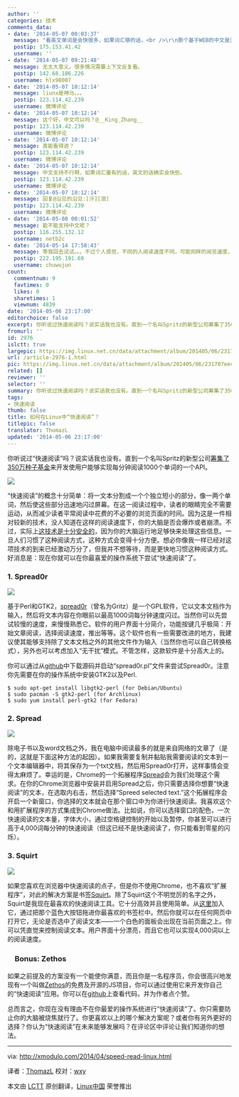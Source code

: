 ```yaml
---
author: ''
categories: 技术
comments_data:
- date: '2014-05-07 00:03:37'
  message: "看英文单词是会快很多，如果词汇够的话，<br />\r\n那个基于WEB的中文是没办法，它按空格断的，中文就一整句一闪而过"
  postip: 175.153.41.42
  username: ''
- date: '2014-05-07 09:21:48'
  message: 无太大意义。很多情况需要上下文反复看。
  postip: 142.68.186.226
  username: hlx98007
- date: '2014-05-07 10:12:14'
  message: liunx是神马。。。
  postip: 123.114.42.239
  username: 微博评论
- date: '2014-05-07 10:12:14'
  message: 这个好，中文可以吗？@__King_Zhang__
  postip: 123.114.42.239
  username: 微博评论
- date: '2014-05-07 10:12:14'
  message: 真能看得进？
  postip: 123.114.42.239
  username: 微博评论
- date: '2014-05-07 10:12:14'
  message: 中文支持不行啊，如果词汇量有的话，英文的话确实会快些。
  postip: 123.114.42.239
  username: 微博评论
- date: '2014-05-07 10:12:14'
  message: 回复@沿见的沿见:[汗][泪]
  postip: 123.114.42.239
  username: 微博评论
- date: '2014-05-08 00:01:52'
  message: 能不能支持中文呢？
  postip: 116.255.132.12
  username: netb2c
- date: '2014-05-14 17:58:43'
  message: 等我回去试试。。。不过个人感觉，不同的人阅读速度不同，可能同样的阅览速度，有些人能很快地理解，有些人则会跟不上去。。。。不过这个试验了才知道
  postip: 222.195.191.69
  username: chuwujun
count:
  commentnum: 9
  favtimes: 0
  likes: 0
  sharetimes: 1
  viewnum: 4839
date: '2014-05-06 23:17:00'
editorchoice: false
excerpt: 你听说过快速阅读吗？说实话我也没有。直到一个名叫Spritz的新型公司筹集了350万种子基金来开发使用户能够实现每分钟阅读1000个单词的一个API。  快速阅读的概念十分简单：将一文本分割成一个个独立短小的部分，像一两个单词，然后使这些部分迅速地闪过屏幕。在这一阅读过程中，读者的眼睛完全不需要运动，从而减少读者平常阅读中花费的不必要的浏览页面的时间。因为这是一件相对较新的技术，没人知道在这样的阅读速度下，你的大脑是否会爆炸或者崩溃。不过，实际上这技术是十分安全的，因为你的大脑运行地足够快来处理这些信息。一旦人们
fromurl: ''
id: 2976
islctt: true
largepic: https://img.linux.net.cn/data/attachment/album/201405/06/231707eeck6nm1eccz2nzk.png
url: /article-2976-1.html
pic: https://img.linux.net.cn/data/attachment/album/201405/06/231707eeck6nm1eccz2nzk.png.thumb.jpg
related: []
reviewer: ''
selector: ''
summary: 你听说过快速阅读吗？说实话我也没有。直到一个名叫Spritz的新型公司筹集了350万种子基金来开发使用户能够实现每分钟阅读1000个单词的一个API。  快速阅读的概念十分简单：将一文本分割成一个个独立短小的部分，像一两个单词，然后使这些部分迅速地闪过屏幕。在这一阅读过程中，读者的眼睛完全不需要运动，从而减少读者平常阅读中花费的不必要的浏览页面的时间。因为这是一件相对较新的技术，没人知道在这样的阅读速度下，你的大脑是否会爆炸或者崩溃。不过，实际上这技术是十分安全的，因为你的大脑运行地足够快来处理这些信息。一旦人们
tags:
- 快速阅读
thumb: false
title: 如何在Linux中“快速阅读”？
titlepic: false
translator: ThomazL
updated: '2014-05-06 23:17:00'
---
```


你听说过“快速阅读”吗？说实话我也没有。直到一个名叫Spritz的新型公司[筹集了350万种子基金](http://techcrunch.com/2014/03/10/spritz-seed/)来开发使用户能够实现每分钟阅读1000个单词的一个API。


![](/data/attachment/album/201405/06/231707eeck6nm1eccz2nzk.png)


“快速阅读”的概念十分简单：将一文本分割成一个个独立短小的部分，像一两个单词，然后使这些部分迅速地闪过屏幕。在这一阅读过程中，读者的眼睛完全不需要运动，从而减少读者平常阅读中花费的不必要的浏览页面的时间。因为这是一件相对较新的技术，没人知道在这样的阅读速度下，你的大脑是否会爆炸或者崩溃。不过，实际上[这技术是十分安全的](http://www.spritzinc.com/faq/)，因为你的大脑运行地足够快来处理这些信息。一旦人们习惯了这种阅读方式，这种方式会变得十分方便。想必你像我一样已经对这项技术的到来已经激动万分了，但我并不想等待，而是更快地习惯这种阅读方式。好消息是：现在你就可以在你最喜爱的操作系统下尝试“快速阅读”了。


### 1. Spread0r


![](/data/attachment/album/201405/06/231710j3f3zchw2gca1n1f.jpg)


基于Perl和GTK2，[spread0r](https://github.com/xypiie/spread0r)（曾名为Gritz）是一个GPL软件，它以文本文档作为输入，然后将文本内容在你眼前以最高1000词每分钟速度闪过。当然你可以先尝试较慢的速度，来慢慢熟悉它。软件的用户界面十分简介，功能按键几乎极简：开始文章阅读，选择阅读速度，推出等等。这个软件也有一些需要改进的地方，我建议使其能够支持除了文本文档之外的其他文件作为输入（当然你也可以自己转换格式），另外也可以考虑加入“无干扰”模式。不管怎样，这款软件是十分高大上的。


你可以通过从[github](https://github.com/xypiie/spread0r)中下载源码并启动“spread0r.pl”文件来尝试Spread0r。注意你先需要在你的操作系统中安装GTK2以及Perl.



```
$ sudo apt-get install libgtk2-perl (for Debian/Ubuntu)
$ sudo pacman -S gtk2-perl (for Archlinux)
$ sudo yum install perl-gtk2 (for Fedora) 

```

### 2. Spread


![](/data/attachment/album/201405/06/231712oo41qov9wpwbzq9l.jpg)


除电子书以及word文档之外，我在电脑中阅读最多的就是来自网络的文章了（是的，这就是下面这种方法的起因）。如果我需要复制并黏贴我需要阅读的文本到一个文本编辑器中，将其保存为一个txt文档，然后用Spread0r打开，这样事情会变得太麻烦了。幸运的是，Chrome的一个拓展程序[Spread](https://chrome.google.com/webstore/detail/spreed-speed-read-the-web/ipikiaejjblmdopojhpejjmbedhlibno)会为我们处理这个需求。在你的Chrome浏览器中安装并启用Spread之后，你只需要选择你想要“快速阅读”的文本，在选取内右击，然后选择“Spreed selected text.”这个拓展程序会开启一个新窗口，你选择的文本就会在那个窗口中为你进行快速阅读。我喜欢这个和用扩展程序的方式集成到Chrome做法。比如说，你可以选择窗口的配色，一次快速阅读的文本量，字体大小，通过空格键控制的开始以及暂停，你甚至可以进行高于4,000词每分钟的快速阅读（但这已经不是快速阅读了，你只能看到零星的闪烁）。


### 3. Squirt


![](/data/attachment/album/201405/06/231715o3ciwp4za93tqiec.jpg)


如果您喜欢在浏览器中快速阅读的点子，但是你不使用Chrome，也不喜欢“扩展程序”，对此的解决方案是书签[Squirt](http://www.squirt.io/)。除了Squirt这个不明觉厉的名字之外，Squirt是我现在最喜欢的快速阅读工具。它十分高效并且使用简单。从[这里](http://www.squirt.io/install.html)加入它，通过把那个蓝色大按钮拖进你最喜欢的书签栏中。然后你就可以在任何网页中打开它，无论是否选中了阅读文本——一个白色的面板会出现在当前页面之上。你可以凭直觉来控制阅读文本。用户界面十分漂亮，而且它也可以实现4,000词以上的阅读速度。


### 　Bonus: Zethos


如果之前提及的方案没有一个能使你满意，而且你是一名程序员，你会很高兴地发现有一个叫做[Zethos](http://zethos.zolmeister.com/)的免费及开源的JS项目，你可以通过使用它来开发你自己的“快速阅读”应用。你可以在[github](https://github.com/Zolmeister/Zethos)上查看代码，并为作者点个赞。


总而言之，你现在没有理由不在你最爱的操作系统进行“快速阅读”了。你只需要防止你的大脑被烧焦就行了。你更喜欢以上的哪个解决方案呢？或者你有另外更好的选择？你认为“快速阅读”在未来能够发展吗？在评论区中评论让我们知道你的想法。




---


via: <http://xmodulo.com/2014/04/speed-read-linux.html>


译者：[ThomazL](https://github.com/ThomazL) 校对：[wxy](https://github.com/wxy)


本文由 [LCTT](https://github.com/LCTT/TranslateProject) 原创翻译，[Linux中国](http://linux.cn/) 荣誉推出